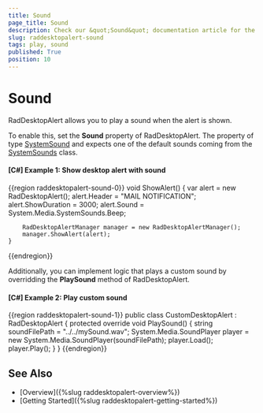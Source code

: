 ```yaml
---
title: Sound
page_title: Sound
description: Check our &quot;Sound&quot; documentation article for the RadDesktopAlert {{ site.framework_name }} control.
slug: raddesktopalert-sound
tags: play, sound
published: True
position: 10
---
```


# Sound

RadDesktopAlert allows you to play a sound when the alert is shown.

To enable this, set the __Sound__ property of RadDesktopAlert. The property of type [SystemSound](https://docs.microsoft.com/en-us/dotnet/api/system.media.systemsound?view=netframework-4.5) and expects one of the default sounds coming from the [SystemSounds](https://docs.microsoft.com/en-us/dotnet/api/system.media.systemsounds?view=netframework-4.5) class.

#### __[C#] Example 1: Show desktop alert with sound__
{{region raddesktopalert-sound-0}}
	void ShowAlert()
	{
		var alert = new RadDesktopAlert();
		alert.Header = "MAIL NOTIFICATION";
		alert.ShowDuration = 3000;
		alert.Sound = System.Media.SystemSounds.Beep;

		RadDesktopAlertManager manager = new RadDesktopAlertManager();
		manager.ShowAlert(alert);
	}
{{endregion}}

Additionally, you can implement logic that plays a custom sound by overridding the __PlaySound__ method of RadDesktopAlert.

#### __[C#] Example 2: Play custom sound__
{{region raddesktopalert-sound-1}}
	public class CustomDesktopAlert : RadDesktopAlert
    {
        protected override void PlaySound()
        {
            string soundFilePath = "../../mySound.wav";
            System.Media.SoundPlayer player = new System.Media.SoundPlayer(soundFilePath);
            player.Load();
            player.Play();
        }
    }
{{endregion}}

## See Also  
 * [Overview]({%slug raddesktopalert-overview%}) 
 * [Getting Started]({%slug raddesktopalert-getting-started%})
